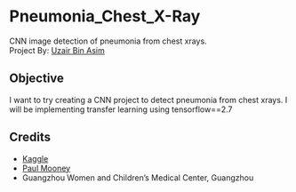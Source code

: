 # Pneumonia_Chest_X-Ray

CNN image detection of pneumonia from chest xrays.  
Project By: [Uzair Bin Asim](https://github.com/Uzair05)

## Objective

I want to try creating a CNN project to detect pneumonia from chest xrays. I will be implementing transfer learning using tensorflow==2.7

## Credits

- [Kaggle](https://www.kaggle.com/paultimothymooney/chest-xray-pneumonia)
- [Paul Mooney](https://www.kaggle.com/paultimothymooney/datasets)
- Guangzhou Women and Children’s Medical Center, Guangzhou
